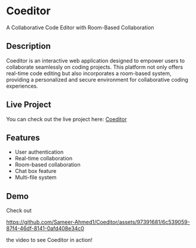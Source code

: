 # Coeditor

A Collaborative Code Editor with Room-Based Collaboration

## Description

Coeditor is an interactive web application designed to empower users to collaborate seamlessly on coding projects. This platform not only offers real-time code editing but also incorporates a room-based system, providing a personalized and secure environment for collaborative coding experiences.

## Live Project

You can check out the live project here: [Coeditor](https://coeditor.msameerahmed.com/)

## Features

- User authentication
- Real-time collaboration
- Room-based collaboration
- Chat box feature
- Multi-file system

## Demo

Check out 

https://github.com/Sameer-Ahmed1/Coeditor/assets/97391681/6c539059-87f4-46df-8141-0afd408e34c0

the video to see Coeditor in action!


